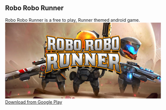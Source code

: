 ## Robo Robo Runner

Robo Robo Runner is a free to play, Runner themed android game.
![RoboRoboRunner](/OzellikGrafigi.png)
[Download from Google Play](https://play.google.com/store/apps/details?id=com.WeirdOZ.RoboRoboRunner)
